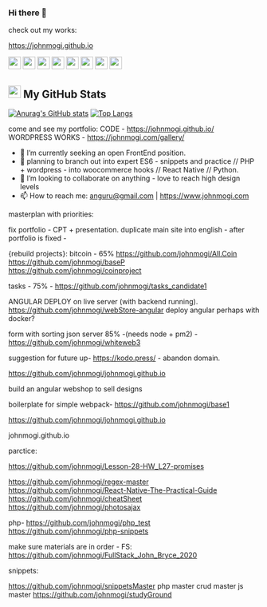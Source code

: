 ### Hi there 👋
check out my works:

https://johnmogi.github.io

<p>
<img src="https://img.shields.io/badge/-HTML5-E34F26?style=flat-square&logo=html5&logoColor=white" height="25"> 
<img src="https://img.shields.io/badge/-CSS3-1572B6?style=flat-square&logo=css3" height="25"> 
<img src="https://img.shields.io/badge/-Javascript-ff9a00?style=flat-square&logo=javascript" height="25"> 
<img src="https://img.shields.io/badge/-React-blue?style=flat-square&logo=react" height="25"> 
<img src="https://img.shields.io/badge/-Angular-E34F26?style=flat-square&logo=angular&logoColor=white" height="25"> 
<img src="https://img.shields.io/badge/-NodeJS-47A248?style=flat-square&logo=node.js&logoColor=white" height="25"> 
<img src="https://img.shields.io/badge/-MongoDB-47A248?style=flat-square&logo=mongodb&logoColor=white" height="25"> 
<img src="https://img.shields.io/badge/-MySQL-blue?style=flat-square&logo=mysql&logoColor=white" height="25"> 

<h2><img src="https://media.giphy.com/media/cj87CxfRtrUifF3Ryk/giphy.gif" height="25"> My GitHub Stats</h2>

[![Anurag's GitHub stats](https://github-readme-stats.vercel.app/api?username=johnmogi&show_icons=true&theme=solarized-dark)](https://github.com/anuraghazra/github-readme-stats) [![Top Langs](https://github-readme-stats.vercel.app/api/top-langs/?username=johnmogi&layout=compact)](https://github.com/anuraghazra/github-readme-stats)


come and see my portfolio:
CODE - https://johnmogi.github.io/
WORDPRESS WORKS - https://johnmogi.com/gallery/
- 🔭 I’m currently seeking an open FrontEnd position.
- 🌱 planning to branch out into expert ES6 - snippets and practice // PHP + wordpress - into woocommerce hooks // React Native // Python.
- 👯 I’m looking to collaborate on anything - love to reach high design levels
- 📫 How to reach me: anguru@gmail.com | https://www.johnmogi.com

masterplan with priorities:

fix portfolio - CPT + presentation. 
duplicate main site into english - after portfolio is fixed - 

{rebuild projects}:
bitcoin - 65% https://github.com/johnmogi/All.Coin
https://github.com/johnmogi/baseP
https://github.com/johnmogi/coinproject



tasks - 75% - https://github.com/johnmogi/tasks_candidate1

ANGULAR DEPLOY  on live server (with backend running).
https://github.com/johnmogi/webStore-angular
deploy angular perhaps with docker?

form with sorting json server 85% -(needs node + pm2) - https://github.com/johnmogi/whiteweb3


suggestion for future up-
https://kodo.press/ -  abandon domain.

https://github.com/johnmogi/johnmogi.github.io

build an angular webshop to sell designs

boilerplate for simple webpack- https://github.com/johnmogi/base1


https://github.com/johnmogi/johnmogi.github.io

johnmogi.github.io



parctice:

https://github.com/johnmogi/Lesson-28-HW_L27-promises


https://github.com/johnmogi/regex-master
https://github.com/johnmogi/React-Native-The-Practical-Guide
https://github.com/johnmogi/cheatSheet
https://github.com/johnmogi/photosajax



php-
https://github.com/johnmogi/php_test
https://github.com/johnmogi/php-snippets


make sure materials are in order - FS:
https://github.com/johnmogi/FullStack_John_Bryce_2020


snippets:

https://github.com/johnmogi/snippetsMaster
php master
crud master
js master
https://github.com/johnmogi/studyGround
